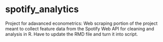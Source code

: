 # spotify_analytics
Project for adavanced econometrics: Web scraping portion of the project meant to collect feature data from the Spotify Web API for cleaning and analysis in R. 
Have to update the RMD file and turn it into script. 
